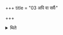 +++
title = "03 अपि वा सर्वैः"

+++

<details><summary>थिते</summary>

3. Or with all (the formulae) on all (the directions).  
</details>
